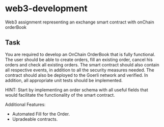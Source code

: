 # web3-development
Web3 assignment representing an exchange smart contract with onChain orderBook

## Task

You are required to develop an OnChain OrderBook that is fully functional. The user should be able to create orders, fill an existing order, cancel his orders and check all existing orders. The smart contract should also contain all respective events, in addition to all the security measures needed.
The contract should also be deployed to the Goerli network and verified. In addition, all appropriate unit tests should be implemented.

HINT: Start by implementing an order schema with all useful fields that would facilitate the functionality of the smart contract.

Additional Features:

- Automated Fill for the Order.
- Upradeable contracts.


